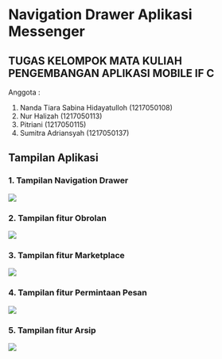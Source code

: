 # Navigation Drawer Aplikasi Messenger
## TUGAS KELOMPOK MATA KULIAH PENGEMBANGAN APLIKASI MOBILE IF C  
Anggota : 
1. Nanda Tiara Sabina Hidayatulloh (1217050108)
2. Nur Halizah (1217050113) 
3. Pitriani (1217050115) 
4. Sumitra Adriansyah (1217050137)

## Tampilan Aplikasi
### 1. Tampilan Navigation Drawer
<img src="ScreenshootAplikasi/navigation drawer.jpg">

### 2. Tampilan fitur Obrolan
<img src ="ScreenshootAplikasi/fragment fitur obrolan.jpg">

### 3. Tampilan fitur Marketplace
<img src ="ScreenshootAplikasi/fragment fitur marketplace.jpg">

### 4. Tampilan fitur Permintaan Pesan
<img src ="ScreenshootAplikasi/fragment permintaan pesan.jpg">

### 5. Tampilan fitur Arsip
<img src ="ScreenshootAplikasi/fragment arsip.jpg">
